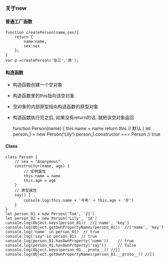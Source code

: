 ### 关于new

#### 普通工厂函数
    function createPerson(name,sex){
        return {
            name:name,
            sex:sex
        };
    }
    var p =createPerson('张三','男');

#### 构造函数
- 构造函数创建一个空对象
- 构造函数里的this指向该空对象
- 空对象的内部原型指向构造函数的原型对象
- 构造函数执行完之后, 如果没有return的话, 就把该空对象返回  

    function Person(name) {
        this.name = name
        return this // 默认
    }
    let person_1 = new Person('Lily')
    person_1.constructor === Person // true

#### Class
    class Person {
        // sex = "Anonymous"
        constructor(name, age) {
            // 实例属性
            this.name = name
            this.age = age
        }
        // 原型属性
        say() {
            console.log(this.name + '今年' + this.age + '岁')
        }
    }
    let person_01 = new Person('Tom', '21')
    let person_02 = new Person('Lily', '18')
    console.log(Object.keys(person_01))  //['name', 'key']
    console.log(Object.getOwnPropertyNames(person_01))  //['name', 'key']
    console.log('name' in person_01)  // true
    console.log('say' in person_01)  // true
    console.log(person_01.hasOwnProperty('name'))    // true
    console.log(person_01.hasOwnProperty('say'))     // false
    console.log(Object.keys(person_01.__proto__)) //[]
    console.log(Object.getOwnPropertyNames(person_01.__proto__)) //[]





